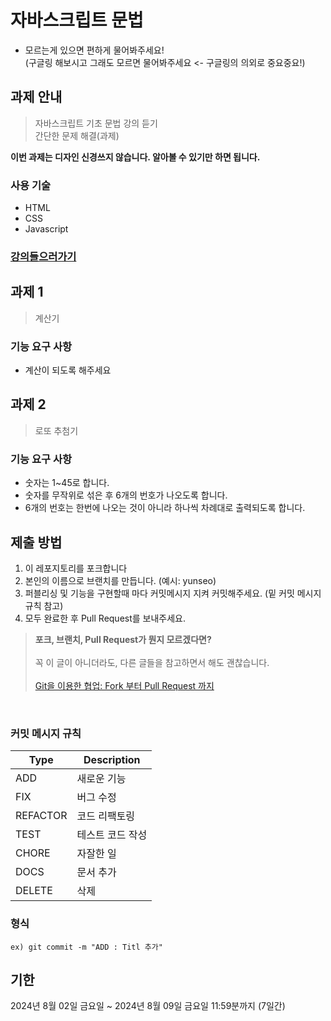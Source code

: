 # 자바스크립트 문법 
- 모르는게 있으면 편하게 물어봐주세요!<br>
  (구글링 해보시고 그래도 모르면 물어봐주세요 <- 구글링의 의외로 중요중요!)
  
## 과제 안내
> 자바스크립트 기초 문법 강의 듣기 <br>
> 간단한 문제 해결(과제) <br>

**이번 과제는 디자인 신경쓰지 않습니다. 알아볼 수 있기만 하면 됩니다.**

### 사용 기술
- HTML
- CSS
- Javascript

### [강의들으러가기](https://www.inflearn.com/course/%EB%89%B4%EB%B9%84%EB%A5%BC-%EC%9C%84%ED%95%9C-%EC%9E%90%EB%B0%94%EC%8A%A4%ED%81%AC%EB%A6%BD%ED%8A%B8) 


## 과제 1 
> 계산기 <br>

### 기능 요구 사항
- 계산이 되도록 해주세요


## 과제 2
> 로또 추첨기 <br>

### 기능 요구 사항
- 숫자는 1~45로 합니다.
- 숫자를 무작위로 섞은 후 6개의 번호가 나오도록 합니다.
- 6개의 번호는 한번에 나오는 것이 아니라 하나씩 차례대로 출력되도록 합니다.

## 제출 방법
1. 이 레포지토리를 포크합니다
2. 본인의 이름으로 브랜치를 만듭니다. (예시: yunseo)
3. 퍼블리싱 및 기능을 구현할때 마다 커밋메시지 지켜 커밋해주세요. (밑 커밋 메시지 규칙 참고)
5. 모두 완료한 후 Pull Request를 보내주세요.

> **포크, 브랜치, Pull Request가 뭔지 모르겠다면?** <br>  
> 꼭 이 글이 아니더라도, 다른 글들을 참고하면서 해도 괜찮습니다.<br>  
> [Git을 이용한 협업: Fork 부터 Pull Request 까지](https://seungwubaek.github.io/tools/git/contributing_using_pull_request/)

<br>

### 커밋 메시지 규칙
| Type     | Description     |
| -------- | ---------------- |
| ADD      | 새로운 기능      |
| FIX      | 버그 수정        |
| REFACTOR | 코드 리팩토링    |
| TEST     | 테스트 코드 작성 |
| CHORE    | 자잘한 일        |
| DOCS     | 문서 추가        |
| DELETE   | 삭제             |

### 형식
```
ex) git commit -m "ADD : Titl 추가"
```

## 기한
2024년 8월 02일 금요일 ~ 2024년 8월 09일 금요일 11:59분까지 (7일간)
